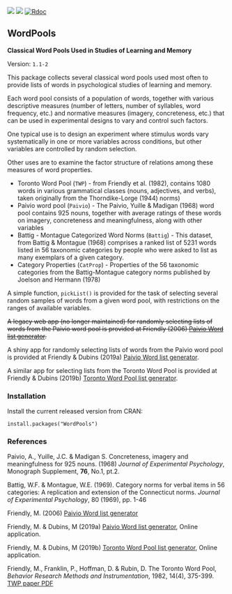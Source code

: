 [![](http://www.r-pkg.org/badges/version/WordPools)](https://cran.r-project.org/package=WordPools) [![](http://cranlogs.r-pkg.org/badges/grand-total/WordPools)](https://cran.r-project.org/package=WordPools)
[![Rdoc](http://www.rdocumentation.org/badges/version/WordPools)](http://www.rdocumentation.org/packages/WordPools) 

## WordPools

**Classical Word Pools Used in Studies of Learning and Memory**

Version: `1.1-2`

This package collects several classical word pools used
most often to provide lists of words in psychological
studies of learning and memory.  

Each word pool consists of a population of words, together
with various descriptive measures (number of letters,
number of syllables, word frequency, etc.) and 
normative measures (imagery, concreteness, etc.)
that can be used in experimental designs to vary
and control such factors.

One typical use is to design an experiment where stimulus words vary systematically
in one or more variables across conditions, but other variables are controlled
by random selection.

Other uses are to examine the factor structure of relations among these measures of
word properties.


* Toronto Word Pool (`TWP`) - from Friendly et al. (1982), contains 1080 words in various grammatical classes (nouns, adjectives, and verbs), taken originally from the Thorndike-Lorge (1944) norms)
* Paivio word pool (`Paivio`) - The Paivio, Yuille & Madigan (1968) word pool contains 925 nouns, together
  with average ratings of these words on imagery, concreteness and meaningfulness, along with other variables
* Battig - Montague Categorized Word Norms (`Battig`) - This dataset, from Battig & Montague (1968) 
  comprises a ranked list of 5231 words listed in 56 taxonomic categories by people who were asked to list as many exemplars of a given category.
* Category Properties (`CatProp`) - Properties of the 56 taxonomic categories from the Battig-Montague
category norms published by Joelson and Hermann (1978)


A simple function, `pickList()` is provided for the task of selecting several random samples
of words from a given word pool, with restrictions on the ranges of available variables.

~~A legacy web app (no longer maintained) for randomly selecting lists of words from the
Paivio word pool is provided at Friendly (2006)
[Paivio Word list generator](http://datavis.ca/online/paivio/).~~

A shiny app for randomly selecting lists of words from the
Paivio word pool is provided at Friendly & Dubins (2019a)
[Paivio Word list generator](http://euclid.psych.yorku.ca/shiny/Paivio).

A similar app for selecting lists from the Toronto Word Pool is
provided at Friendly & Dubins (2019b)
[Toronto Word Pool list generator](http://euclid.psych.yorku.ca/shiny/TWP).

### Installation

Install the current released version from CRAN:

    install.packages("WordPools")



### References

Paivio, A., Yuille, J.C. & Madigan S. Concreteness, imagery and
meaningfulness for 925 nouns. (1968)  *Journal of Experimental Psychology*,
Monograph Supplement, **76**, No.1, pt.2.

Battig, W.F. & Montague, W.E. (1969).
    Category norms for verbal items in 56 categories: A replication and extension of the Connecticut norms. *Journal of Experimental Psychology*, 80 (1969), pp. 1-46

Friendly, M. (2006) [Paivio Word list generator](http://datavis.ca/online/paivio/)

Friendly, M. & Dubins, M (2019a) [Paivio Word list generator](http://euclid.psych.yorku.ca/shiny/Paivio), Online application.

Friendly, M. & Dubins, M (2019b) [Toronto Word Pool list generator](http://euclid.psych.yorku.ca/shiny/TWP), Online application.


Friendly, M., Franklin, P., Hoffman, D. & Rubin, D. The Toronto Word Pool,
*Behavior Research Methods and Instrumentation*, 1982, 14(4), 375-399.
[TWP paper PDF](http://datavis.ca/papers/twp.pdf)



